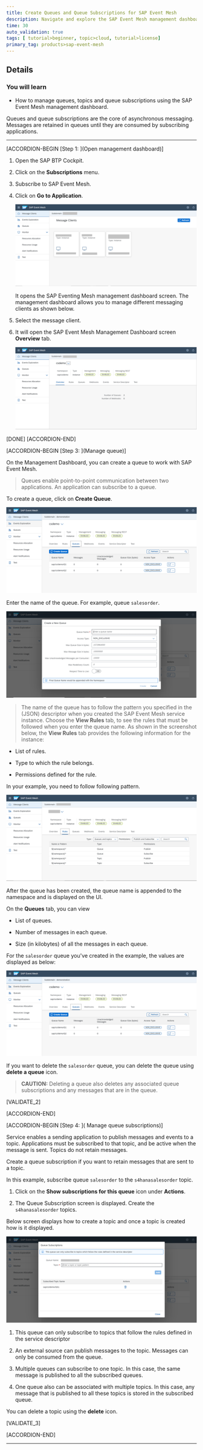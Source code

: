 ```yaml
---
title: Create Queues and Queue Subscriptions for SAP Event Mesh
description: Navigate and explore the SAP Event Mesh management dashboard to implement messaging concepts like queues and queue subscriptions.
time: 30
auto_validation: true
tags: [ tutorial>beginner, topic>cloud, tutorial>license]
primary_tag: products>sap-event-mesh
---
```


## Details
### You will learn
  - How to manage queues, topics and queue subscriptions using the SAP Event Mesh management dashboard.

Queues and queue subscriptions are the core of asynchronous messaging. Messages are retained in queues until they are consumed by subscribing applications.


---

[ACCORDION-BEGIN [Step 1: ](Open management dashboard)]

1. Open the SAP BTP Cockpit.

2. Click on the **Subscriptions** menu.

3. Subscribe to SAP Event Mesh.

4. Click on **Go to Application**.

    ![Service Instance](LandingPage-MgmtDashboard.png)

    It opens the SAP Eventing Mesh management dashboard screen. The management dashboard allows you to manage different messaging clients as shown below.

5. Select the message client.
6. It will open the SAP Event Mesh Management Dashboard screen  **Overview** tab.


    ![Management Dashboard Message Client Overview](em-overview.PNG)

[DONE]
[ACCORDION-END]

  [ACCORDION-BEGIN [Step 3: ](Manage queue)]

On the Management Dashboard, you can create a queue to work with SAP Event Mesh.

> Queues enable point-to-point communication between two applications. An application can subscribe to a queue.


To create a queue, click on **Create Queue**.

  ![Create a Queue Option](create-queue-option.PNG)

Enter the name of the queue. For example, queue `salesorder`.

  ![Create a Queue](create-queue.PNG)

> The name of the queue has to follow the pattern you specified in the (JSON) descriptor when you created the SAP Event Mesh service instance. Choose the **View Rules** tab, to see the rules that must be followed when you enter the queue name. As shown in the screenshot below, the **View Rules** tab provides the following information for the instance:
>
  - List of rules.
>
  - Type to which the rule belongs.
>
  - Permissions defined for the rule.

In your example, you need to follow following pattern.


![View Rules](rules.PNG)

After the queue has been created, the queue name is appended to the namespace and is displayed on the UI.

On the **Queues** tab, you can view

  - List of queues.

  - Number of messages in each queue.

  - Size (in kilobytes) of all the messages in each queue.

For the `salesorder` queue you've created in the example, the values are displayed as below:

![Queue Details](ems-queue-tab.png)


If you want to delete the `salesorder` queue, you can delete the queue using **delete a queue** icon.


>**CAUTION:** Deleting a queue also deletes any associated queue subscriptions and any messages that are in the queue.


[VALIDATE_2]

[ACCORDION-END]

[ACCORDION-BEGIN [Step 4: ]( Manage queue subscriptions)]
>
Service enables a sending application to publish messages and events to a topic. Applications must be subscribed to that topic, and be active when the message is sent. Topics do not retain messages.
>
Create a queue subscription if you want to retain messages that are sent to a topic.

In this example, subscribe queue `salesorder` to the `s4hanasalesorder` topic.

1. Click on the **Show subscriptions for this queue** icon under **Actions**.

2. The Queue Subscription screen is displayed. Create the `s4hanasalesorder` topics.

Below screen displays how to create a topic and once a topic is created how is it displayed.

![Queue Subscriptions](queue-subscription.PNG)

>
1. This queue can only subscribe to topics that follow the rules defined in the service descriptor
>
2. An external source can publish messages to the topic. Messages can only be consumed from the queue.
>
3. Multiple queues can subscribe to one topic. In this case, the same message is published to all the subscribed queues.
>
4. One queue also can be associated with multiple topics. In this case, any message that is published to all these topics is stored in the subscribed queue.


You can delete a topic using the **delete** icon.

[VALIDATE_3]

[ACCORDION-END]

---
